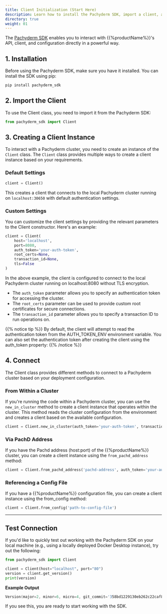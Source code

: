 ```yaml
---
title: Client Initialization (Start Here)
description: Learn how to install the Pachyderm SDK, import a client, and initialize it with your configuration settings.
directory: true 
weight: 01
---
```


The [Pachyderm SDK](https://pypi.org/project/pachyderm-sdk/) enables you to interact with {{%productName%}}'s API, client, and configuration directly in a powerful way.

## 1. Installation

Before using the Pachyderm SDK, make sure you have it installed. You can install the SDK using pip:

```python
pip install pachyderm_sdk
```

## 2. Import the Client

To use the Client class, you need to import it from the Pachyderm SDK:

```python
from pachyderm_sdk import Client
```

## 3. Creating a Client Instance
To interact with a Pachyderm cluster, you need to create an instance of the `Client` class. The `Client` class provides multiple ways to create a client instance based on your requirements.

### Default Settings

```python
client = Client()
```

This creates a client that connects to the local Pachyderm cluster running on `localhost:30650` with default authentication settings.


### Custom Settings

You can customize the client settings by providing the relevant parameters to the Client constructor. Here's an example:


```python
client = Client(
    host='localhost',
    port=8080,
    auth_token='your-auth-token',
    root_certs=None,
    transaction_id=None,
    tls=False
)
```

In the above example, the client is configured to connect to the local Pachyderm cluster running on localhost:8080 without TLS encryption. 

- The `auth_token` parameter allows you to specify an authentication token for accessing the cluster. 
- The `root_certs` parameter can be used to provide custom root certificates for secure connections. 
- The `transaction_id` parameter allows you to specify a transaction ID to run operations on.

{{% notice tip %}}
By default, the client will attempt to read the authentication token from the AUTH_TOKEN_ENV environment variable. You can also set the authentication token after creating the client using the auth_token property:
{{% /notice %}}

## 4. Connect

The Client class provides different methods to connect to a Pachyderm cluster based on your deployment configuration.

### From Within a Cluster
If you're running the code within a Pachyderm cluster, you can use the `new_in_cluster` method to create a client instance that operates within the cluster. This method reads the cluster configuration from the environment and creates a client based on the available configuration.

```python
client = Client.new_in_cluster(auth_token='your-auth-token', transaction_id='your-transaction-id')
```

### Via PachD Address

If you have the Pachd address (host:port) of the {{%productName%}} cluster, you can create a client instance using the `from_pachd_address` method:

```python
client = Client.from_pachd_address('pachd-address', auth_token='your-auth-token', root_certs='your-root-certs', transaction_id='your-transaction-id')
```

### Referencing a Config File

If you have a {{%productName%}} configuration file, you can create a client instance using the from_config method:

```python
client = Client.from_config('path-to-config-file')
```
--- 

## Test Connection

If you'd like to quickly test out working with the Pachyderm SDK on your local machine (e.g., using a locally deployed Docker Desktop instance), try out the following:

```python
from pachyderm_sdk import Client 

client = Client(host="localhost", port="80")
version = client.get_version()
print(version)
```

**Example Output**

```s
Version(major=2, minor=6, micro=4, git_commit='358bd1229130eb262c22caf82ed87b3cc91ec81c', git_tree_modified='false', build_date='2023-06-22T14:49:32Z', go_version='go1.20.5', platform='arm64')
```

If you see this, you are ready to start working with the SDK.